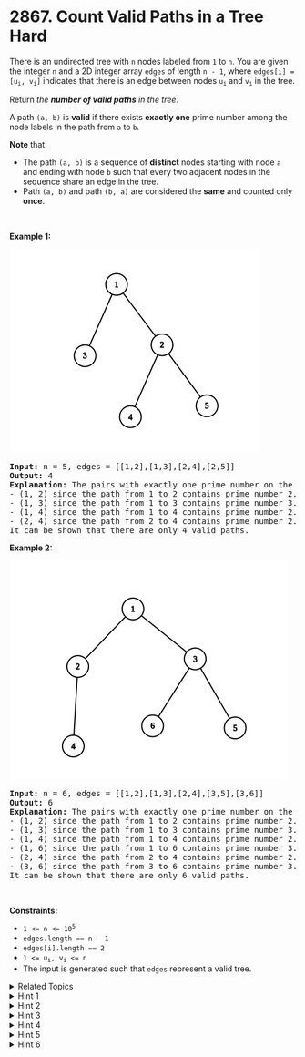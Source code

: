 
# 2867. Count Valid Paths in a Tree<br> Hard

<p>There is an undirected tree with <code>n</code> nodes labeled from <code>1</code> to <code>n</code>. You are given the integer <code>n</code> and a 2D integer array <code>edges</code> of length <code>n - 1</code>, where <code>edges[i] = [u<sub>i</sub>, v<sub>i</sub>]</code> indicates that there is an edge between nodes <code>u<sub>i</sub></code> and <code>v<sub>i</sub></code> in the tree.</p>

<p>Return <em>the <strong>number of valid paths</strong> in the tree</em>.</p>

<p>A path <code>(a, b)</code> is <strong>valid</strong> if there exists <strong>exactly one</strong> prime number among the node labels in the path from <code>a</code> to <code>b</code>.</p>

<p><strong>Note</strong> that:</p>

<ul>
	<li>The path <code>(a, b)</code> is a sequence of <strong>distinct</strong> nodes starting with node <code>a</code> and ending with node <code>b</code> such that every two adjacent nodes in the sequence share an edge in the tree.</li>
	<li>Path <code>(a, b)</code> and path <code>(b, a)</code> are considered the <strong>same</strong> and counted only <strong>once</strong>.</li>
</ul>

<p>&nbsp;</p>
<p><strong class="example">Example 1:</strong></p>
<img alt="" src="./assets/image1.png" style="width: 440px; height: 357px;" />
<pre>
<strong>Input:</strong> n = 5, edges = [[1,2],[1,3],[2,4],[2,5]]
<strong>Output:</strong> 4
<strong>Explanation:</strong> The pairs with exactly one prime number on the path between them are: 
- (1, 2) since the path from 1 to 2 contains prime number 2. 
- (1, 3) since the path from 1 to 3 contains prime number 3.
- (1, 4) since the path from 1 to 4 contains prime number 2.
- (2, 4) since the path from 2 to 4 contains prime number 2.
It can be shown that there are only 4 valid paths.
</pre>

<p><strong class="example">Example 2:</strong></p>
<img alt="" src="./assets/image2.png" style="width: 488px; height: 384px;" />
<pre>
<strong>Input:</strong> n = 6, edges = [[1,2],[1,3],[2,4],[3,5],[3,6]]
<strong>Output:</strong> 6
<strong>Explanation:</strong> The pairs with exactly one prime number on the path between them are: 
- (1, 2) since the path from 1 to 2 contains prime number 2.
- (1, 3) since the path from 1 to 3 contains prime number 3.
- (1, 4) since the path from 1 to 4 contains prime number 2.
- (1, 6) since the path from 1 to 6 contains prime number 3.
- (2, 4) since the path from 2 to 4 contains prime number 2.
- (3, 6) since the path from 3 to 6 contains prime number 3.
It can be shown that there are only 6 valid paths.
</pre>

<p>&nbsp;</p>
<p><strong>Constraints:</strong></p>

<ul>
	<li><code>1 &lt;= n &lt;= 10<sup>5</sup></code></li>
	<li><code>edges.length == n - 1</code></li>
	<li><code>edges[i].length == 2</code></li>
	<li><code>1 &lt;= u<sub>i</sub>, v<sub>i</sub> &lt;= n</code></li>
	<li>The input is generated such that <code>edges</code> represent a valid tree.</li>
</ul>


<details>

<summary> Related Topics </summary>



</details>


<details>
<summary> Hint 1 </summary>
Use the sieve of Eratosthenes to find all prime numbers in the range <code>[1, n]</code>.****
</details>

<details>
<summary> Hint 2 </summary>
Root the tree at any node.
</details>

<details>
<summary> Hint 3 </summary>
Let <code>dp[i][0] = the number of vertical paths starting from i containing no prime nodes </code>, and <code>dp[i][1] = the number of vertical paths starting from i containing one prime node </code>.
</details>

<details>
<summary> Hint 4 </summary>
If <code>i</code> is not prime, <code>dp[i][0] = sum(dp[child][0]) + 1</code>, and <code>dp[i][1] = sum(dp[child][1])</code> for each <code>child</code> of <code>i</code> in the rooted tree.
</details>

<details>
<summary> Hint 5 </summary>
If <code>i</code> is prime, <code>dp[i][0] = 0</code>, and <code>dp[i][1] = sum(dp[child][0]) + 1</code> for each <code>child</code> of <code>i</code> in the rooted tree.
</details>

<details>
<summary> Hint 6 </summary>
For each node <code>i</code>, and using the computed <code>dp</code> matrix, count the number of unordered pairs <code>(a,b)</code> such that <code>lca(a,b) = i</code>, and there exists exactly one prime number on the path from <code>a</code> to <code>b</code>.
</details>